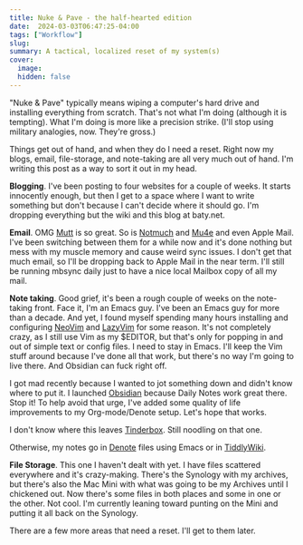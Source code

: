 ```yaml
---
title: Nuke & Pave - the half-hearted edition
date:  2024-03-03T06:47:25-04:00
tags: ["Workflow"]
slug: 
summary: A tactical, localized reset of my system(s)
cover:
  image: 
  hidden: false
---
```



"Nuke & Pave" typically means wiping a computer's hard drive and installing everything from scratch. That's not what I'm doing (although it is tempting). What I'm doing is more like a precision strike. (I'll stop using military analogies, now. They're gross.)

Things get out of hand, and when they do I need a reset. Right now my blogs, email, file-storage, and note-taking are all very much out of hand. I'm writing this post as a way to sort it out in my head.

**Blogging**. I've been posting to four websites for a couple of weeks. It starts innocently enough, but then I get to a space where I want to write something but don't because I can't decide where it should go. I'm dropping everything but the wiki and this blog at baty.net.

**Email**. OMG [Mutt](http://www.mutt.org/) is so great. So is [Notmuch](https://wiki.archlinux.org/title/Notmuch) and [Mu4e](https://www.emacswiki.org/emacs/mu4e) and even Apple Mail. I've been switching between them for a while now and it's done nothing but mess with my muscle memory and cause weird sync issues. I don't get that much email, so I'll be dropping back to Apple Mail in the near term. I'll still be running mbsync daily just to have a nice local Mailbox copy of all my mail.

**Note taking**. Good grief, it's been a rough couple of weeks on the note-taking front. Face it, I'm an Emacs guy. I've been an Emacs guy for more than a decade. And yet, I found myself spending many hours installing and configuring [NeoVim](https://neovim.io/) and [LazyVim](https://www.lazyvim.org/) for some reason. It's not completely crazy, as I still use Vim as my $EDITOR, but that's only for popping in and out of simple text or config files. I need to stay in Emacs. I'll keep the Vim stuff around because I've done all that work, but there's no way I'm going to live there. And Obsidian can fuck right off.

I got mad recently because I wanted to jot something down and didn't know where to put it. I launched [Obsidian](https://obsidian.md/) because Daily Notes work great there. Stop it! To help avoid that urge, I've added some quality of life improvements to my Org-mode/Denote setup. Let's hope that works. 

I don't know where this leaves [Tinderbox](https://eastgate.com/Tinderbox). Still noodling on that one.

Otherwise, my notes go in [Denote](https://protesilaos.com/emacs/denote) files using Emacs or in [TiddlyWiki](https://tiddlywiki.com/).

**File Storage**. This one I haven't dealt with yet. I have files scattered everywhere and it's crazy-making. There's the Synology with my archives, but there's also the Mac Mini with what was going to be my Archives until I chickened out. Now there's some files in both places and some in one or the other. Not cool. I'm currently leaning toward punting on the Mini and putting it all back on the Synology.

There are a few more areas that need a reset. I'll get to them later.

